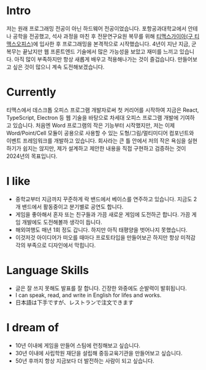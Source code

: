 
# Intro

저는 원래 프로그래밍 전공이 아닌 하드웨어 전공이었습니다. 포항공과대학교에서 안테나 공학을 전공했고, 석사 과정을 마친 후 전문연구요원 복무를 위해 [티맥스가이아(구 티맥스오피스)](https://www.tmax.co.kr/tmaxoffice)에 입사한 후 프로그래밍을 본격적으로 시작했습니다. 4년이 지난 지금, 군 복무는 끝났지만 웹 프론트엔드 기술에서 많은 가능성을 보았고 재미를 느끼고 있습니다. 아직 많이 부족하지만 항상 새롭게 배우고 적용해나가는 것이 즐겁습니다. 만들어보고 싶은 것이 많으니 계속 도전해보겠습니다.

# Currently

티맥스에서 데스크톱 오피스 프로그램 개발자로써 첫 커리어를 시작하여 지금은 React, TypeScript, Electron 등 웹 기술을 바탕으로 차세대 오피스 프로그램 개발에 기여하고 있습니다.
처음엔 Word 프로그램의 작은 기능부터 시작했지만, 저는 이제 Word/Point/Cell 모듈이 공용으로 사용할 수 있는 도형/그림/멀티미디어 컴포넌트와 이벤트 프레임워크를 개발하고 있습니다.
회사라는 큰 틀 안에서 저의 작은 욕심을 실현하기가 쉽지는 않지만, 제가 설계하고 제안한 내용을 직접 구현하고 검증하는 것이 2024년의 목표입니다.

# I like

- 중학교부터 지금까지 꾸준하게 락 밴드에서 베이스를 연주하고 있습니다. 지금도 2개 밴드에서 활동중이고 분기별로 공연도 합니다.
- 게임을 좋아해서 혼자 또는 친구들과 가끔 새로운 게임에 도전하곤 합니다. 가끔 게임 개발에도 도전해볼까 생각이 듭니다.
- 해외여행도 매년 1회 정도 갑니다. 하지만 아직 태평양을 벗어나지 못했습니다.
- 이것저것 아이디어가 떠오를 때마다 프로토타입을 만들어보곤 하지만 항상 미적감각의 부족으로 디자인에서 막힙니다.

# Language Skills

- 글은 잘 쓰지 못해도 발표를 잘 합니다. 긴장한 와중에도 순발력이 발휘됩니다.
- I can speak, read, and write in English for lifes and works.
- 日本語は下手ですが、レストランで注文できます

# I dream of

- 10년 이내에 게임을 만들어 스팀에 런칭해보고 싶습니다.
- 30년 이내에 사립학원 재단을 설립해 중등교육기관을 만들어보고 싶습니다.
- 50년 후까지 항상 지금보다 더 발전하는 사람이 되고 싶습니다.
